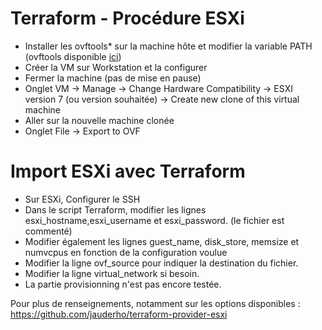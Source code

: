 # Terraform - Procédure ESXi 

- Installer les ovftools* sur la machine hôte et modifier la variable PATH (ovftools disponible [ici](https://customerconnect.vmware.com/downloads/get-download?downloadGroup=OVFTOOL443&download=true&fileId=74320a4eb35e621513b247c6c0002e03&uuId=afad978f-68fb-44bc-b116-cfe481bf8a11))
- Créer la VM sur Workstation et la configurer
- Fermer la machine (pas de mise en pause)
- Onglet VM -> Manage -> Change Hardware Compatibility -> ESXI version 7 (ou version souhaitée) -> Create new clone of this virtual machine
- Aller sur la nouvelle machine clonée
- Onglet File -> Export to OVF

# Import ESXi avec Terraform 

- Sur ESXi, Configurer le SSH
- Dans le script Terraform, modifier les lignes esxi_hostname,esxi_username et esxi_password. (le fichier est commenté)
- Modifier également les lignes guest_name, disk_store, memsize et numvcpus en fonction de la configuration voulue
- Modifier la ligne ovf_source pour indiquer la destination du fichier.
- Modifier la ligne virtual_network si besoin.
- La partie provisionning n'est pas encore testée.

Pour plus de renseignements, notamment sur les options disponibles :
https://github.com/jauderho/terraform-provider-esxi


